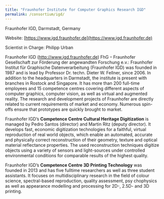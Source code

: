```yaml
---
title: "Fraunhofer Institute for Computer Graphics Research IGD"
permalink: /consortium/igd/
---
```

Fraunhofer IGD, Darmstadt, Germany

Website: [https://www.igd.fraunhofer.de](https://www.igd.fraunhofer.de)

Scientist in Charge: Philipp Urban

Fraunhofer IGD (http://www.igd.fraunhofer.de) FhG – Fraunhofer Gesellschaft zur Förderung der angewandten Forschung e.v.: Fraunhofer Institut für Graphische Datenverarbeitung (Fraunhofer IGD) was founded in 1987 and is lead by Professor Dr. techn. Dieter W. Fellner, since 2006. In addition to the headquarters in Darmstadt, the institute is present with branches in Rostock and Singapore. It has more than 200 full-time employees and 15 competence centres covering different aspects of computer graphics, computer vision, as well as virtual and augmented reality. The research and development projects of Fraunhofer are directly related to current requirements of market and economy. Numerous spin-offs ensure that prototypes are quickly brought to market.

Fraunhofer IGD’s **Competence Centre Cultural Heritage Digitization** is managed by Pedro Santos (director) and Martin Ritz (deputy director). It develops fast, economic digitization technologies for a faithful, virtual reproduction of real world objects, which enable an automated, accurate and physically correct reconstruction of their geometry, texture and optical material reflectance properties. The used reconstruction techniques digitize objects using a variety of sensors and light-sources under controlled environmental conditions for comparable results of the highest quality.

Fraunhofer IGD’s **Competence Centre 3D Printing Technology** was founded in 2013 and has five fulltime researchers as well as three student assistants. It focuses on multidisciplinary research in the field of colour science, spectral-based reproduction, quality assessment, psy chophysics as well as appearance modelling and processing for 2D-, 2.5D- and 3D printing.
